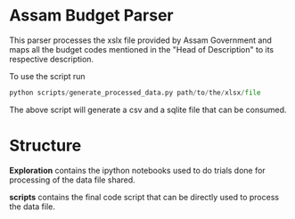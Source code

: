 # Assam Budget Parser

This parser processes the xslx file provided by Assam Government and maps all the budget codes mentioned in the "Head of Description" to its respective description.

To use the script run

```python
python scripts/generate_processed_data.py path/to/the/xlsx/file
```

The above script will generate a csv and a sqlite file that can be consumed.

# Structure

**Exploration** contains the ipython notebooks used to do trials done for processing of the data file shared.

**scripts** contains the final code script that can be directly used to process the data file.
